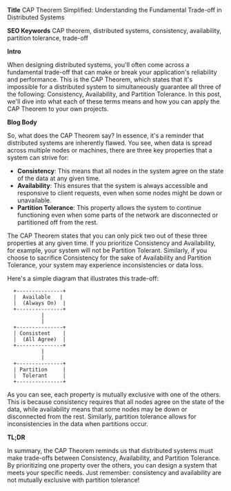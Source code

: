**Title**
CAP Theorem Simplified: Understanding the Fundamental Trade-off in Distributed Systems

**SEO Keywords**
CAP theorem, distributed systems, consistency, availability, partition tolerance, trade-off

**Intro**

When designing distributed systems, you'll often come across a fundamental trade-off that can make or break your application's reliability and performance. This is the CAP Theorem, which states that it's impossible for a distributed system to simultaneously guarantee all three of the following: Consistency, Availability, and Partition Tolerance. In this post, we'll dive into what each of these terms means and how you can apply the CAP Theorem to your own projects.

**Blog Body**

So, what does the CAP Theorem say? In essence, it's a reminder that distributed systems are inherently flawed. You see, when data is spread across multiple nodes or machines, there are three key properties that a system can strive for:

* **Consistency**: This means that all nodes in the system agree on the state of the data at any given time.
* **Availability**: This ensures that the system is always accessible and responsive to client requests, even when some nodes might be down or unavailable.
* **Partition Tolerance**: This property allows the system to continue functioning even when some parts of the network are disconnected or partitioned off from the rest.

The CAP Theorem states that you can only pick two out of these three properties at any given time. If you prioritize Consistency and Availability, for example, your system will not be Partition Tolerant. Similarly, if you choose to sacrifice Consistency for the sake of Availability and Partition Tolerance, your system may experience inconsistencies or data loss.

Here's a simple diagram that illustrates this trade-off:

```
  +---------------+
  |  Available   |
  |  (Always On)  |
  +---------------+
           |
           |
  +---------------+
  | Consistent    |
  |  (All Agree)  |
  +---------------+
           |
           |
  +---------------+
  | Partition     |
  |  Tolerant     |
  +---------------+
```

As you can see, each property is mutually exclusive with one of the others. This is because consistency requires that all nodes agree on the state of the data, while availability means that some nodes may be down or disconnected from the rest. Similarly, partition tolerance allows for inconsistencies in the data when partitions occur.

**TL;DR**

In summary, the CAP Theorem reminds us that distributed systems must make trade-offs between Consistency, Availability, and Partition Tolerance. By prioritizing one property over the others, you can design a system that meets your specific needs. Just remember: consistency and availability are not mutually exclusive with partition tolerance!